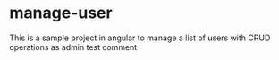 # manage-user
This is a sample project in angular to manage a list of users with CRUD operations as admin
test comment